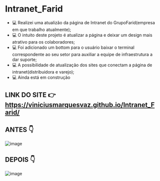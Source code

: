 # Intranet_Farid
 
- 💻 Realizei uma atualizão da página de Intranet do GrupoFarid(empresa em que trabalho atualmente);
- 💻 O intuito deste projeto é atualizar a página e deixar um design mais atrativo para os colaboradores;
- 💻 Foi adicionado um bottom para o usuário baixar o terminal correspondente ao seu setor para auxiliar a equipe de infraestrutura a dar suporte;
- 💻 A possibilidade de atualização dos sites que conectam a página de intranet(distribuidora e varejo);
- 💻 Ainda está em construção

## LINK DO SITE  👉 https://viniciusmarquesvaz.github.io/Intranet_Farid/


## ANTES 👇

![image](https://user-images.githubusercontent.com/80642632/139963805-ced9c633-caa7-4f72-ab30-9b10ec99afe0.png)

## DEPOIS 👇

![image](https://user-images.githubusercontent.com/80642632/139963956-0e62f257-7cce-45c4-a357-d6dbdf94ef56.png)

